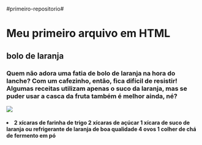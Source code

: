  #primeiro-repositorio#<html>
<h1>Meu primeiro arquivo em HTML</h1>
</html>
<html lang=“pt”>
<h2>bolo de laranja</h2>
<head><h3> Quem não adora uma fatia de bolo de laranja na hora do lanche? Com um cafezinho, então, fica difícil de resistir! Algumas receitas utilizam apenas o suco da laranja, mas se puder usar a casca da fruta também é melhor ainda, né?</h3></head>
</Html>
<img
src=https://www.sistersmommies.com.br/receita-de-bolo-de-laranja-integral/"></body></Html>
<h4><li> 2 xícaras de farinha de trigo 2 xícaras de açúcar 1 xícara de suco de laranja ou refrigerante de laranja de boa qualidade 4 ovos 1 colher de chá de fermento em pó</li></h4>
</html>
<style><body><background-color>#d24dff<body></style>
</html>
<!DOCTYPE html>
